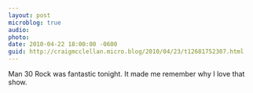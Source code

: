 ```yaml
---
layout: post
microblog: true
audio: 
photo: 
date: 2010-04-22 18:00:00 -0600
guid: http://craigmcclellan.micro.blog/2010/04/23/t12681752307.html
---
```

Man 30 Rock was fantastic tonight. It made me remember why I love that show.
